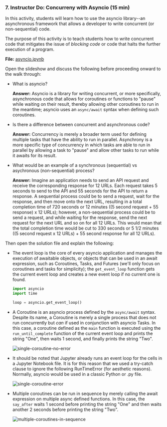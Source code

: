 ### 7. Instructor Do: Concurreny with Asyncio (15 min)

In this activity, students will learn how to use the asyncio library--an asynchronous framework that allows a developer to write concurrent (or non-sequential) code.

The purpose of this activity is to teach students how to write concurrent code that mitigates the issue of *blocking code* or code that halts the further execution of a program.

**File:** [asyncio.ipynb](Activities/05-Ins_Asyncio/Solved/asyncio.ipynb)

Open the slideshow and discuss the following before proceeding onward to the walk through:

* What is asyncio?

  **Answer:** Asyncio is a library for writing concurrent, or more specifically, asynchronous code that allows for coroutines or functions to "pause" while waiting on their result, thereby allowing other coroutines to run in the meantime; asyncio uses an `async/await` syntax when defining such coroutines.

* Is there a difference between concurrent and asynchronous code?

  **Answer:** Concurrency is merely a broader term used for defining multiple tasks that have the ability to run in parallel. Asynchrony is a more specific type of concurrency in which tasks are able to run in parallel by allowing a task to "pause" and allow other tasks to run while it awaits for its result.

* What would be an example of a synchronous (sequential) vs asychronous (non-sequential) process?

  **Answer:** Imagine an application needs to send an API request and receive the corresponding response for 12 URLs. Each request takes 5 seconds to send to the API and 55 seconds for the API to return a response. A sequential process could be to send a request, wait for the response, and then move onto the next URL, resulting in a total completion time of 720 seconds or 12 minutes ((5 second request + 55 response) x 12 URLs); however, a non-sequential process could be to send a request, and while waiting for the response, send the next request for the next URL and so on for all 12 URLs. This would mean that the total completion time would be cut to 330 seconds or 5 1/2 minutes ((5 second request x 12 URLs) + 55 second response for all 12 URLs).
  
Then open the solution file and explain the following:

* The event loop is the core of every asyncio application and manages the execution of awaitable objects, or objects that can be used in an await expression, such as Coroutines, Tasks, and Futures (we'll only focus on coroutines and tasks for simplicity); the `get_event_loop` function gets the current event loop and creates a new event loop if no current one is found.

  ```python
  import asyncio
  import time
  
  loop = asyncio.get_event_loop()
  ```

* A Coroutine is an asyncio process defined by the `async/await` syntax. Despite its name, a Coroutine is merely a single process that does not run concurrently but *can* if used in conjunction with asyncio Tasks. In this case, a coroutine defined as the `main` function is executed using the `run_until_complete` function of the current event loop and prints the string "One", then waits 1 second, and finally prints the string "Two".

  ![single-coroutine-no-error](Images/single-coroutine-no-error.png)

* It should be noted that Jupyter already runs an event loop for the cells in a Jupyter Notebook file. It is for this reason that we used a try-catch clause to ignore the following RunTimeError (for aesthetic reasons). Normally, asyncio would be used in a classic Python or .py file.

  ![single-coroutine-error](Images/single-coroutine-error.png)

* Multiple coroutines can be run in sequence by merely calling the await expression on multiple async defined functions. In this case, the `say_after` waits 1 second before printing the string "One" and then waits another 2 seconds before printing the string "Two".

  ![multiple-coroutines-in-sequence](Images/multiple-coroutines-in-sequence.png)
